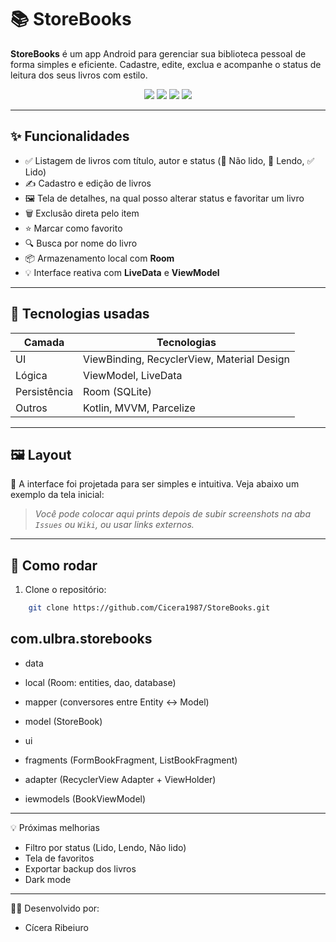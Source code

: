 # 📚 StoreBooks

**StoreBooks** é um app Android para gerenciar sua biblioteca pessoal de forma simples e eficiente. Cadastre, edite, exclua e acompanhe o status de leitura dos seus livros com estilo.

<div align="center">
  <img src="https://img.shields.io/badge/Kotlin-1.9-blueviolet?logo=kotlin" />
  <img src="https://img.shields.io/badge/MVVM-Architecture-blue" />
  <img src="https://img.shields.io/badge/Room-Database-green" />
  <img src="https://img.shields.io/badge/ViewBinding-enabled-brightgreen" />
</div>

---

## ✨ Funcionalidades

- ✅ Listagem de livros com título, autor e status (📕 Não lido, 📖 Lendo, ✅ Lido)
- ✍️ Cadastro e edição de livros
- 🖼️ Tela de detalhes, na qual posso alterar status e favoritar um livro
- 🗑️ Exclusão direta pelo item
- ⭐ Marcar como favorito
- 🔍 Busca por nome do livro
- 📦 Armazenamento local com **Room**
- 💡 Interface reativa com **LiveData** e **ViewModel**

---

## 🧱 Tecnologias usadas

| Camada | Tecnologias |
|-------|-------------|
| UI    | ViewBinding, RecyclerView, Material Design |
| Lógica | ViewModel, LiveData |
| Persistência | Room (SQLite) |
| Outros | Kotlin, MVVM, Parcelize |

---

## 🖼️ Layout

📱 A interface foi projetada para ser simples e intuitiva. Veja abaixo um exemplo da tela inicial:

> _Você pode colocar aqui prints depois de subir screenshots na aba `Issues` ou `Wiki`, ou usar links externos._

---

## 🚀 Como rodar

1. Clone o repositório:
  ```bash
      git clone https://github.com/Cicera1987/StoreBooks.git
  ````


## com.ulbra.storebooks
- data
-  local (Room: entities, dao, database)
-  mapper (conversores entre Entity <-> Model)
-  model (StoreBook)

- ui
-  fragments (FormBookFragment, ListBookFragment)
-  adapter (RecyclerView Adapter + ViewHolder)
-  iewmodels (BookViewModel)

---

💡 Próximas melhorias
- Filtro por status (Lido, Lendo, Não lido)
-  Tela de favoritos
- Exportar backup dos livros
- Dark mode
---

👩‍💻 Desenvolvido por:
- Cícera Ribeiuro

